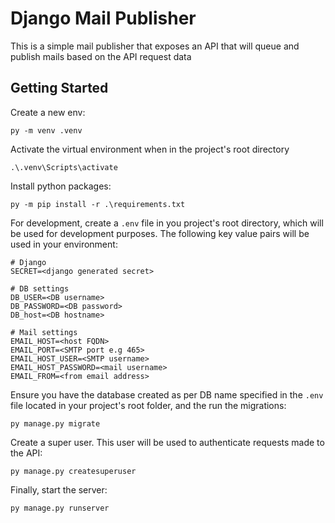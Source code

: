 # Django Mail Publisher

This is a simple mail publisher that exposes an API that will queue and publish mails based on the API request data

## Getting Started

Create a new env:
```
py -m venv .venv
```
Activate the virtual environment when in the project's root directory
```
.\.venv\Scripts\activate
```
Install python packages:
```
py -m pip install -r .\requirements.txt
```
For development, create a `.env` file in you project's root directory, which will be used for development purposes. The following key value pairs will be used in your environment:
```
# Django
SECRET=<django generated secret>

# DB settings
DB_USER=<DB username>
DB_PASSWORD=<DB password>
DB_host=<DB hostname>

# Mail settings
EMAIL_HOST=<host FQDN>
EMAIL_PORT=<SMTP port e.g 465>
EMAIL_HOST_USER=<SMTP username>
EMAIL_HOST_PASSWORD=<mail username>
EMAIL_FROM=<from email address>
```
Ensure you have the database created as per DB name specified in the `.env` file located in your project's root folder, and the run the migrations:
```
py manage.py migrate
```
Create a super user. This user will be used to authenticate requests made to the API:
```
py manage.py createsuperuser
```
Finally, start the server:
```
py manage.py runserver
```